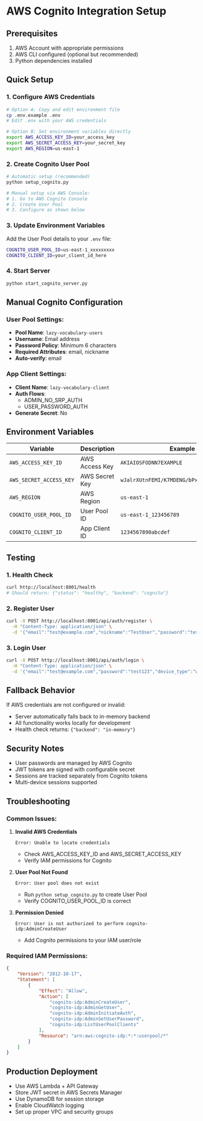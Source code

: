 # AWS Cognito Integration Setup

## Prerequisites
1. AWS Account with appropriate permissions
2. AWS CLI configured (optional but recommended)
3. Python dependencies installed

## Quick Setup

### 1. Configure AWS Credentials
```bash
# Option A: Copy and edit environment file
cp .env.example .env
# Edit .env with your AWS credentials

# Option B: Set environment variables directly
export AWS_ACCESS_KEY_ID=your_access_key
export AWS_SECRET_ACCESS_KEY=your_secret_key
export AWS_REGION=us-east-1
```

### 2. Create Cognito User Pool
```bash
# Automatic setup (recommended)
python setup_cognito.py

# Manual setup via AWS Console:
# 1. Go to AWS Cognito Console
# 2. Create User Pool
# 3. Configure as shown below
```

### 3. Update Environment Variables
Add the User Pool details to your `.env` file:
```bash
COGNITO_USER_POOL_ID=us-east-1_xxxxxxxxx
COGNITO_CLIENT_ID=your_client_id_here
```

### 4. Start Server
```bash
python start_cognito_server.py
```

## Manual Cognito Configuration

### User Pool Settings:
- **Pool Name**: `lazy-vocabulary-users`
- **Username**: Email address
- **Password Policy**: Minimum 6 characters
- **Required Attributes**: email, nickname
- **Auto-verify**: email

### App Client Settings:
- **Client Name**: `lazy-vocabulary-client`
- **Auth Flows**: 
  - ADMIN_NO_SRP_AUTH
  - USER_PASSWORD_AUTH
- **Generate Secret**: No

## Environment Variables

| Variable | Description | Example |
|----------|-------------|---------|
| `AWS_ACCESS_KEY_ID` | AWS Access Key | `AKIAIOSFODNN7EXAMPLE` |
| `AWS_SECRET_ACCESS_KEY` | AWS Secret Key | `wJalrXUtnFEMI/K7MDENG/bPxRfiCYEXAMPLEKEY` |
| `AWS_REGION` | AWS Region | `us-east-1` |
| `COGNITO_USER_POOL_ID` | User Pool ID | `us-east-1_123456789` |
| `COGNITO_CLIENT_ID` | App Client ID | `1234567890abcdef` |

## Testing

### 1. Health Check
```bash
curl http://localhost:8001/health
# Should return: {"status": "healthy", "backend": "cognito"}
```

### 2. Register User
```bash
curl -X POST http://localhost:8001/api/auth/register \
  -H "Content-Type: application/json" \
  -d '{"email":"test@example.com","nickname":"TestUser","password":"test123"}'
```

### 3. Login User
```bash
curl -X POST http://localhost:8001/api/auth/login \
  -H "Content-Type: application/json" \
  -d '{"email":"test@example.com","password":"test123","device_type":"web"}'
```

## Fallback Behavior
If AWS credentials are not configured or invalid:
- Server automatically falls back to in-memory backend
- All functionality works locally for development
- Health check returns: `{"backend": "in-memory"}`

## Security Notes
- User passwords are managed by AWS Cognito
- JWT tokens are signed with configurable secret
- Sessions are tracked separately from Cognito tokens
- Multi-device sessions supported

## Troubleshooting

### Common Issues:

1. **Invalid AWS Credentials**
   ```
   Error: Unable to locate credentials
   ```
   - Check AWS_ACCESS_KEY_ID and AWS_SECRET_ACCESS_KEY
   - Verify IAM permissions for Cognito

2. **User Pool Not Found**
   ```
   Error: User pool does not exist
   ```
   - Run `python setup_cognito.py` to create User Pool
   - Verify COGNITO_USER_POOL_ID is correct

3. **Permission Denied**
   ```
   Error: User is not authorized to perform cognito-idp:AdminCreateUser
   ```
   - Add Cognito permissions to your IAM user/role

### Required IAM Permissions:
```json
{
    "Version": "2012-10-17",
    "Statement": [
        {
            "Effect": "Allow",
            "Action": [
                "cognito-idp:AdminCreateUser",
                "cognito-idp:AdminGetUser",
                "cognito-idp:AdminInitiateAuth",
                "cognito-idp:AdminSetUserPassword",
                "cognito-idp:ListUserPoolClients"
            ],
            "Resource": "arn:aws:cognito-idp:*:*:userpool/*"
        }
    ]
}
```

## Production Deployment
- Use AWS Lambda + API Gateway
- Store JWT secret in AWS Secrets Manager
- Use DynamoDB for session storage
- Enable CloudWatch logging
- Set up proper VPC and security groups